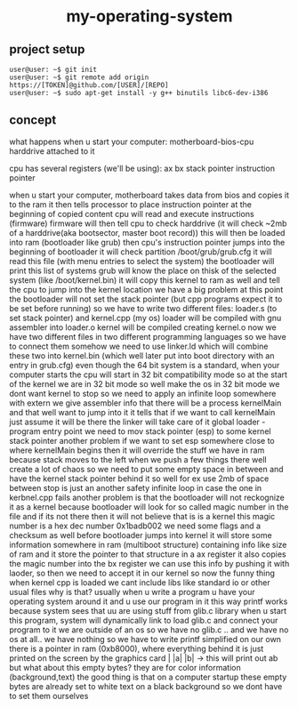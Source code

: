 <h1 align="center">my-operating-system</h1>

<h2 align="left">project setup</h2>

```console
user@user: ~$ git init
user@user: ~$ git remote add origin https://[TOKEN]@github.com/[USER]/[REPO]
user@user: ~$ sudo apt-get install -y g++ binutils libc6-dev-i386
```
<h2 align="left">concept</h2>
what happens when u start your computer:
motherboard-bios-cpu   harddrive attached to it

cpu has several registers (we'll be using):
ax
bx
stack pointer
instruction pointer

when u start your computer, motherboard takes data from bios and copies it to the ram
it then tells processor to place instruction pointer at the beginning of copied content
cpu will read and execute instructions (firmware)
firmware will then tell cpu to check harddrive (it will check ~2mb of a harddrive(aka bootsector, master boot record))
this will then be loaded into ram (bootloader like grub)
then cpu's instruction pointer jumps into the beginning of bootloader
it will check partition /boot/grub/grub.cfg
it will read this file (with menu entries to select the system)
the bootloader will print this list of systems
grub will know the place on thisk of the selected system (like /boot/kernel.bin)
it will copy this kernel to ram as well and tell the cpu to jump into the kernel location
we have a big problem at this point
the bootloader will not set the stack pointer (but cpp programs expect it to be set before running)
so we have to write two different files: loader.s (to set stack pointer) and kernel.cpp (my os)
loader will be compiled with gnu assembler into loader.o
kernel will be compiled creating kernel.o
now we have two different files in two different programming languages so we have to connect them somehow
we need to use linker.ld which will combine these two into kernel.bin (which well later put into boot directory with an entry in grub.cfg)
even though the 64 bit system is a standard, when your computer starts the cpu will start in 32 bit compatibility mode
so at the start of the kernel we are in 32 bit mode so well make the os in 32 bit mode
we dont want kernel to stop so we need to apply an infinite loop somewhere
with extern we give assembler info that there will be a process kernelMain and that well want to jump into it
it tells that if we want to call kernelMain just assume it will be there the linker will take care of it
global loader - program entry point
we need to mov stack pointer (esp) to some kernel stack pointer
another problem
if we want to set esp somewhere close to where kernelMain begins then it will override the stuff we have in ram
because stack moves to the left
when we push a few things there well create a lot of chaos
so we need to put some empty space in between and have the kernel stack pointer behind it
so well for ex use 2mb of space between
stop is just an another safety infinite loop in case the one in kerbnel.cpp fails
another problem is that the bootloader will not reckognize it as a kernel because bootloader will look for so called magic number in the file and if its not there then it will not believe that is is a kernel
this magic number is a hex dec number 0x1badb002 we need some flags and a checksum as well
before bootloader jumps into kernel it will store some information somewhere in ram (multiboot structure)
containing info like size of ram and it store the pointer to that structure in a ax register
it also copies the magic number into the bx register
we can use this info by pushing it with laoder, so then we need to accept it in our kernel
so now the funny thing
when kernel cpp is loaded we cant include libs like standard io or other usual files why is that?
usually when u write a program u have your operating system around it and u use our program in it
this way printf works because system sees that uu are using stuff from glib.c library
when u start this program, system will dynamically link to load glib.c and connect your program to it
we are outside of an os so we have no glib.c .. and we have no os at all.. we have nothing
so we have to write printf simplified on our own
there is a pointer in ram (0xb8000), where everything behind it is just printed on the screen by the graphics card
| |a| |b| -> this will print out ab
but what about this empty bytes?
they are for color information (background,text)
the good thing is that on a computer startup these empty bytes are already set to white text on a black background
so we dont have to set them ourselves